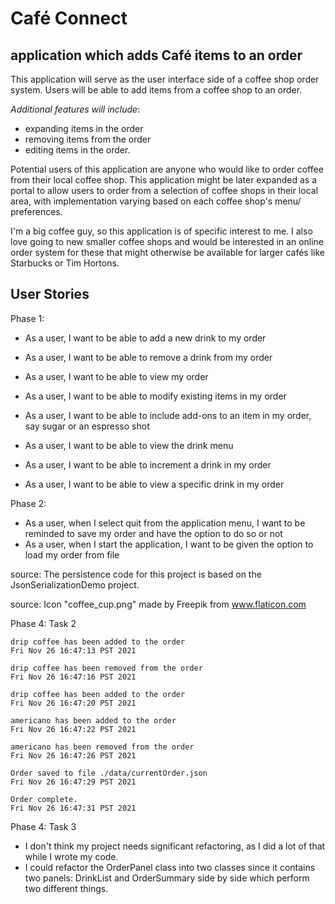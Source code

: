 # Café Connect

## application which adds Café items to an order

This application will serve as the user interface side of a coffee shop order system. Users will be
able to add items from a coffee shop to an order.

*Additional features will include*:
- expanding items in the order
- removing items from the order
- editing items in the order. 

Potential users of this application are anyone who would like to order coffee from their local coffee shop.
This application might be later expanded as a portal to allow users to order from a selection of coffee
shops in their local area, with implementation varying based on each coffee shop's menu/ preferences.

I'm a big coffee guy, so this application is of specific interest to me. I also love going to new smaller
coffee shops and would be interested in an online order system for these that might otherwise be available
for larger cafés like Starbucks or Tim Hortons.

## User Stories

Phase 1:

- As a user, I want to be able to add a new drink to my order
- As a user, I want to be able to remove a drink from my order
- As a user, I want to be able to view my order
- As a user, I want to be able to modify existing items in my order

- As a user, I want to be able to include add-ons to an item in my order,
  say sugar or an espresso shot
- As a user, I want to be able to view the drink menu
- As a user, I want to be able to increment a drink in my order
- As a user, I want to be able to view a specific drink in my order


Phase 2:
- As a user, when I select quit from the application menu, I want to be reminded
  to save my order and have the option to do so or not
- As a user, when I start the application, I want to be given the option to load
  my order from file

source: The persistence code for this project is based on the JsonSerializationDemo project.

source: Icon "coffee_cup.png" made by Freepik from www.flaticon.com


Phase 4: Task 2

    drip coffee has been added to the order
    Fri Nov 26 16:47:13 PST 2021
    
    drip coffee has been removed from the order
    Fri Nov 26 16:47:16 PST 2021
    
    drip coffee has been added to the order
    Fri Nov 26 16:47:20 PST 2021
    
    americano has been added to the order
    Fri Nov 26 16:47:22 PST 2021
    
    americano has been removed from the order
    Fri Nov 26 16:47:26 PST 2021
    
    Order saved to file ./data/currentOrder.json
    Fri Nov 26 16:47:29 PST 2021
    
    Order complete.
    Fri Nov 26 16:47:31 PST 2021

Phase 4: Task 3

- I don't think my project needs significant refactoring, as I did a lot of that while I wrote my code.
- I could refactor the OrderPanel class into two classes since it contains two panels: DrinkList and
OrderSummary side by side which perform two different things.